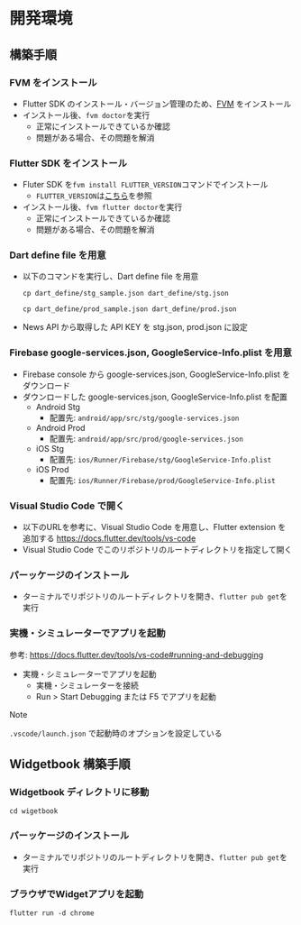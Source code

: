 # 開発環境

## 構築手順

### FVM をインストール

- Flutter SDK のインストール・バージョン管理のため、[FVM](https://fvm.app/) をインストール
- インストール後、`fvm doctor`を実行
  - 正常にインストールできているか確認
  - 問題がある場合、その問題を解消

### Flutter SDK をインストール

- Fluter SDK を`fvm install FLUTTER_VERSION`コマンドでインストール
  - `FLUTTER_VERSION`は[こちら](../.fvmrc)を参照
- インストール後、`fvm flutter doctor`を実行
  - 正常にインストールできているか確認
  - 問題がある場合、その問題を解消

### Dart define file を用意

- 以下のコマンドを実行し、Dart define file を用意

  ```
  cp dart_define/stg_sample.json dart_define/stg.json
  ```

  ```
  cp dart_define/prod_sample.json dart_define/prod.json
  ```

- News API から取得した API KEY を stg.json, prod.json に設定


### Firebase google-services.json, GoogleService-Info.plist を用意

- Firebase console から google-services.json, GoogleService-Info.plist をダウンロード
- ダウンロードした google-services.json, GoogleService-Info.plist を配置
  - Android Stg
    - 配置先: `android/app/src/stg/google-services.json`
  - Android Prod
    - 配置先: `android/app/src/prod/google-services.json`
  - iOS Stg
    - 配置先: `ios/Runner/Firebase/stg/GoogleService-Info.plist`
  - iOS Prod
    - 配置先: `ios/Runner/Firebase/prod/GoogleService-Info.plist`

### Visual Studio Code で開く

- 以下のURLを参考に、Visual Studio Code を用意し、Flutter extension を追加する
  https://docs.flutter.dev/tools/vs-code
- Visual Studio Code でこのリポジトリのルートディレクトリを指定して開く

### パーッケージのインストール

- ターミナルでリポジトリのルートディレクトリを開き、`flutter pub get`を実行

### 実機・シミュレーターでアプリを起動

参考: https://docs.flutter.dev/tools/vs-code#running-and-debugging

- 実機・シミュレーターでアプリを起動
  - 実機・シミュレーターを接続
  - Run > Start Debugging または F5 でアプリを起動

> [!NOTE]
> `.vscode/launch.json` で起動時のオプションを設定している

## Widgetbook 構築手順

### Widgetbook ディレクトリに移動

```
cd wigetbook
```

### パーッケージのインストール

- ターミナルでリポジトリのルートディレクトリを開き、`flutter pub get`を実行

### ブラウザでWidgetアプリを起動

```
flutter run -d chrome
```